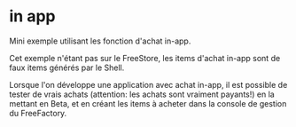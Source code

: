 # in app
Mini exemple utilisant les fonction d'achat in-app.

Cet exemple n'étant pas sur le FreeStore, les items d'achat in-app sont
de faux items générés par le Shell.

Lorsque l'on développe une application avec achat in-app, il est possible
de tester de vrais achats (attention: les achats sont vraiment payants!)
en la mettant en Beta, et en créant les items à acheter dans la console de
gestion du FreeFactory.
